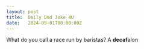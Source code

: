 ```yaml
---
layout: post
title:  Daily Dad Joke 4U
date:   2024-09-01T00:00:00Z
---
```

What do you call a race run by baristas? A **decaf**alon
